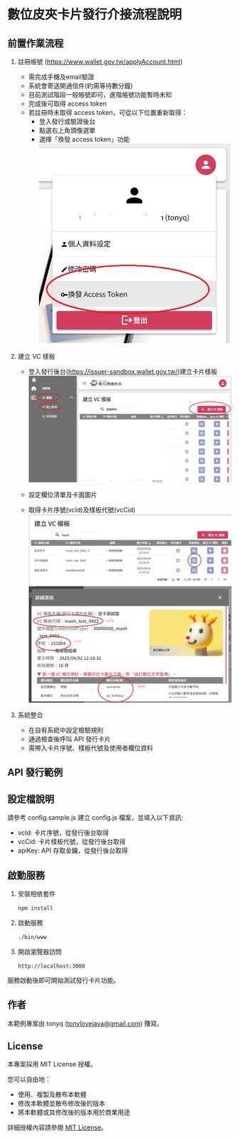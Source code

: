 # 數位皮夾卡片發行介接流程說明

## 前置作業流程

1. 註冊帳號 (https://www.wallet.gov.tw/applyAccount.html)
   - 需完成手機及email驗證
   - 系統會寄送開通信件(約需等待數分鐘)
   - 目前測試階段一般帳號即可，進階帳號功能暫時未知
   - 完成後可取得 access token
   - 若註冊時未取得 access token，可從以下位置重新取得：
     - 登入發行或驗證後台
     - 點選右上角頭像選單
     - 選擇「換發 access token」功能
   ![取得 access token 位置](./guide/access_token.jpg)



2. 建立 VC 樣板
   - 登入發行後台(https://issuer-sandbox.wallet.gov.tw/)建立卡片樣板
     ![建立 VC 樣板](./guide/vc_create.png)

   - 設定欄位清單及卡面圖片
   - 取得卡片序號(vcId)及樣板代號(vcCid)
     ![點及詳細資料](./guide/apply-vc1.png)
     ![取得序號跟樣板代號](./guide/apply-vc2.png)


3. 系統整合
   - 在自有系統中設定檢驗規則
   - 通過檢查後呼叫 API 發行卡片
   - 需帶入卡片序號、樣板代號及使用者欄位資料

## API 發行範例

## 設定檔說明

請參考 config.sample.js 建立 config.js 檔案，並填入以下資訊:

- vcId: 卡片序號，從發行後台取得
- vcCid: 卡片樣板代號，從發行後台取得  
- apiKey: API 存取金鑰，從發行後台取得


## 啟動服務

1. 安裝相依套件
   ```bash
   npm install
   ```

2. 啟動服務
   ```bash
   ./bin/www
   ```

3. 開啟瀏覽器訪問
   ```
   http://localhost:3000
   ```

服務啟動後即可開始測試發行卡片功能。




## 作者

本範例專案由 tonyq (tonylovejava@gmail.com) 賺寫。


## License

本專案採用 MIT License 授權。

您可以自由地：
- 使用、複製及散布本軟體
- 修改本軟體並散布修改後的版本
- 將本軟體或其修改後的版本用於商業用途

詳細授權內容請參閱 [MIT License](https://opensource.org/licenses/MIT)。

